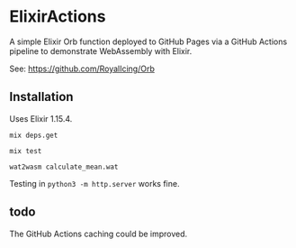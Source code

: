 # ElixirActions

A simple Elixir Orb function deployed to GitHub Pages via a GitHub Actions pipeline to demonstrate WebAssembly with Elixir.

See: https://github.com/RoyalIcing/Orb

## Installation

Uses Elixir 1.15.4.

`mix deps.get`

`mix test`

`wat2wasm calculate_mean.wat`

Testing in `python3 -m http.server` works fine.

## todo

The GitHub Actions caching could be improved.
